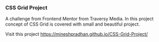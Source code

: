 ### CSS Grid Project
A challenge from Frontend Mentor from Traversy Media. In this project concept of CSS Grid is covered with small and beautiful project.

Visit this project
https://mineshpradhan.github.io/CSS-Grid-Project/

